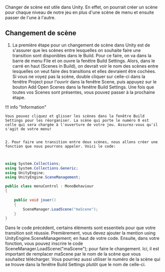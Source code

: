 Changer de scène est utile dans Unity. En effet, on pourrait créer un scène pour chaque niveau de notre jeu en plus d'une scène de menu et ensuite passer de l'une à l'autre.   

     

## Changement de scène
1. La première étape pour un changement de scène dans Unity est de s'assurer que les scènes entre lesquelles on souhaite faire une transition sont disponibles dans le Build. Pour ce faire, on va dans la barre de menu File et on ouvre la fenêtre Build Settings. Alors, dans le carré en haut (Scenes in Build), on devrait voir le nom des scènes entre lesquelles on veut faire des transitions et elles devraient être cochées. Si vous ne voyez pas la scène, double cliquer sur celle-ci dans la fenêtre Project pour l'ouvrir dans la fenêtre Scene, puis appuyez sur le bouton Add Open Scenes dans la fenêtre Build Settings. Une fois que toutes vos Scenes sont présentes, vous pouvez passer à la prochaine étape.

!!! info "Information"

    Vous pouvez cliquez et glisser les scènes dans la fenêtre Build Settings pour les réorganiser. La scène qui porte le numéro 0 est celle qui sera chargée à l'ouverture de votre jeu. Assurez-vous qu'il s'agit de votre menu!    
    
    
    2. Pour faire une transition entre deux scènes, nous allons créer une fonction que nous pourrons appeler. Voici le code: 
   
``` csharp


using System.Collections;
using System.Collections.Generic;
using UnityEngine;
using UnityEngine.SceneManagement; 

public class menuControl : MonoBehaviour
{
   
    public void jouer()
    {
        SceneManager.LoadScene("maScene");
    }
}
```

Dans le code précédent, certains éléments sont essentiels pour que votre transition soit réussie. Premièrement, vous devez ajouter la mention using UnityEngine.SceneManagement; en haut de votre code. Ensuite, dans votre fonction, vous pouvez inscrire le code SceneManager.LoadScene("maScene"); pour faire le changement. Ici, il est important de remplacer maScene par le nom de la scène que vous souhaitez télécharger. Vous pourriez aussi utiliser le numéro de la scène qui se trouve dans la fenêtre Build Settings plutôt que le nom de celle-ci.   

